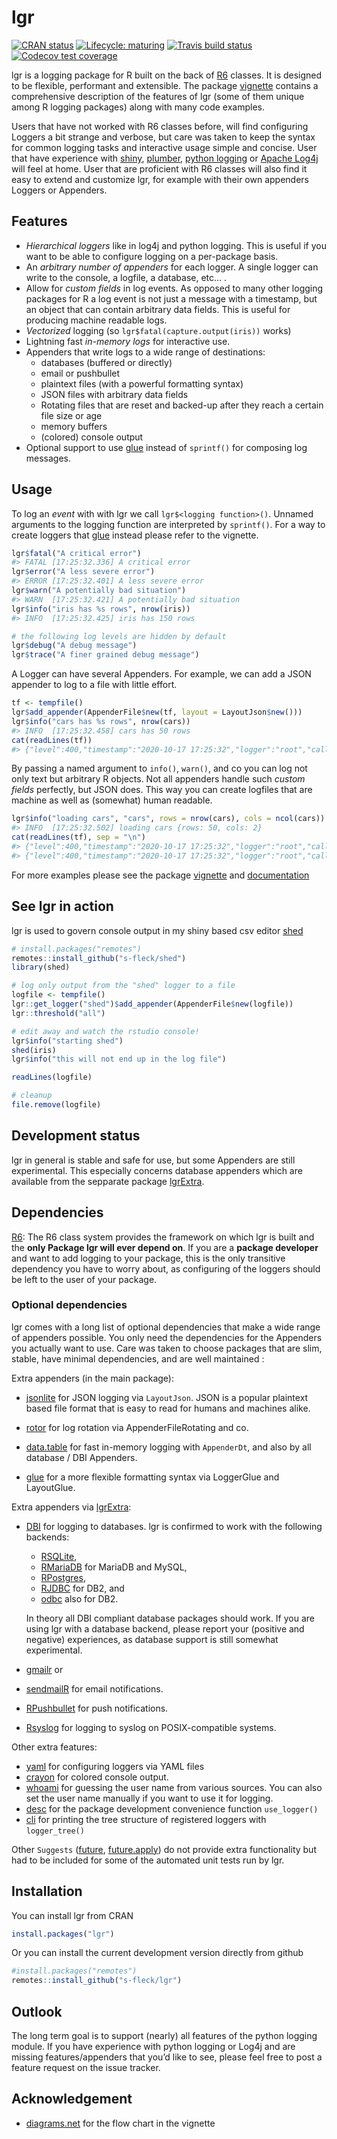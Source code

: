
<!-- README.md is generated from README.Rmd. Please edit that file -->

# lgr

[![CRAN
status](https://www.r-pkg.org/badges/version/lgr)](https://cran.r-project.org/package=lgr)
[![Lifecycle:
maturing](https://img.shields.io/badge/lifecycle-maturing-blue.svg)](https://www.tidyverse.org/lifecycle/#maturing)
[![Travis build
status](https://travis-ci.com/s-fleck/lgr.svg?branch=master)](https://travis-ci.com/s-fleck/lgr)
[![Codecov test
coverage](https://codecov.io/gh/s-fleck/lgr/branch/master/graph/badge.svg)](https://codecov.io/gh/s-fleck/lgr?branch=master)

lgr is a logging package for R built on the back of
[R6](https://github.com/r-lib/R6) classes. It is designed to be
flexible, performant and extensible. The package
[vignette](https://s-fleck.github.io/lgr/articles/lgr.html) contains a
comprehensive description of the features of lgr (some of them unique
among R logging packages) along with many code examples.

Users that have not worked with R6 classes before, will find configuring
Loggers a bit strange and verbose, but care was taken to keep the syntax
for common logging tasks and interactive usage simple and concise. User
that have experience with [shiny](https://github.com/rstudio/shiny),
[plumber](https://github.com/rstudio/plumber), [python
logging](https://docs.python.org/3/library/logging.html) or [Apache
Log4j](https://logging.apache.org/log4j/2.x/) will feel at home. User
that are proficient with R6 classes will also find it easy to extend and
customize lgr, for example with their own appenders Loggers or
Appenders.

## Features

  - *Hierarchical loggers* like in log4j and python logging. This is
    useful if you want to be able to configure logging on a per-package
    basis.
  - An *arbitrary number of appenders* for each logger. A single logger
    can write to the console, a logfile, a database, etc… .
  - Allow for *custom fields* in log events. As opposed to many other
    logging packages for R a log event is not just a message with a
    timestamp, but an object that can contain arbitrary data fields.
    This is useful for producing machine readable logs.
  - *Vectorized* logging (so `lgr$fatal(capture.output(iris))` works)
  - Lightning fast *in-memory logs* for interactive use.
  - Appenders that write logs to a wide range of destinations:
      - databases (buffered or directly)
      - email or pushbullet
      - plaintext files (with a powerful formatting syntax)
      - JSON files with arbitrary data fields
      - Rotating files that are reset and backed-up after they reach a
        certain file size or age
      - memory buffers
      - (colored) console output
  - Optional support to use [glue](https://glue.tidyverse.org/) instead
    of `sprintf()` for composing log messages.

## Usage

To log an *event* with with lgr we call `lgr$<logging function>()`.
Unnamed arguments to the logging function are interpreted by
`sprintf()`. For a way to create loggers that
[glue](https://glue.tidyverse.org/) instead please refer to the
vignette.

``` r
lgr$fatal("A critical error")
#> FATAL [17:25:32.336] A critical error
lgr$error("A less severe error")
#> ERROR [17:25:32.401] A less severe error
lgr$warn("A potentially bad situation")
#> WARN  [17:25:32.421] A potentially bad situation
lgr$info("iris has %s rows", nrow(iris))
#> INFO  [17:25:32.425] iris has 150 rows

# the following log levels are hidden by default
lgr$debug("A debug message")
lgr$trace("A finer grained debug message")
```

A Logger can have several Appenders. For example, we can add a JSON
appender to log to a file with little effort.

``` r
tf <- tempfile()
lgr$add_appender(AppenderFile$new(tf, layout = LayoutJson$new()))
lgr$info("cars has %s rows", nrow(cars))
#> INFO  [17:25:32.458] cars has 50 rows
cat(readLines(tf))
#> {"level":400,"timestamp":"2020-10-17 17:25:32","logger":"root","caller":"eval","msg":"cars has 50 rows"}
```

By passing a named argument to `info()`, `warn()`, and co you can log
not only text but arbitrary R objects. Not all appenders handle such
*custom fields* perfectly, but JSON does. This way you can create
logfiles that are machine as well as (somewhat) human readable.

``` r
lgr$info("loading cars", "cars", rows = nrow(cars), cols = ncol(cars))
#> INFO  [17:25:32.502] loading cars {rows: 50, cols: 2}
cat(readLines(tf), sep = "\n")
#> {"level":400,"timestamp":"2020-10-17 17:25:32","logger":"root","caller":"eval","msg":"cars has 50 rows"}
#> {"level":400,"timestamp":"2020-10-17 17:25:32","logger":"root","caller":"eval","msg":"loading cars","rows":50,"cols":2}
```

For more examples please see the package
[vignette](https://s-fleck.github.io/lgr/articles/lgr.html) and
[documentation](https://s-fleck.github.io/lgr/)

## See lgr in action

lgr is used to govern console output in my shiny based csv editor
[shed](https://github.com/s-fleck/shed)

``` r
# install.packages("remotes")
remotes::install_github("s-fleck/shed")
library(shed)

# log only output from the "shed" logger to a file
logfile <- tempfile()
lgr::get_logger("shed")$add_appender(AppenderFile$new(logfile))
lgr::threshold("all")

# edit away and watch the rstudio console!
lgr$info("starting shed")
shed(iris)  
lgr$info("this will not end up in the log file")

readLines(logfile)

# cleanup
file.remove(logfile)
```

## Development status

lgr in general is stable and safe for use, but some Appenders are still
experimental. This especially concerns database appenders which are
available from the sepparate package
[lgrExtra](https://github.com/s-fleck/lgrExtra).

## Dependencies

[R6](https://github.com/r-lib/R6): The R6 class system provides the
framework on which lgr is built and the **only Package lgr will ever
depend on**. If you are a **package developer** and want to add logging
to your package, this is the only transitive dependency you have to
worry about, as configuring of the loggers should be left to the user of
your package.

### Optional dependencies

lgr comes with a long list of optional dependencies that make a wide
range of appenders possible. You only need the dependencies for the
Appenders you actually want to use. Care was taken to choose packages
that are slim, stable, have minimal dependencies, and are well
maintained :

Extra appenders (in the main package):

  - [jsonlite](https://github.com/jeroen/jsonlite) for JSON logging via
    `LayoutJson`. JSON is a popular plaintext based file format that is
    easy to read for humans and machines alike.

  - [rotor](https://github.com/s-fleck/rotor) for log rotation via
    AppenderFileRotating and co.

  - [data.table](https://github.com/Rdatatable/) for fast in-memory
    logging with `AppenderDt`, and also by all database / DBI Appenders.

  - [glue](https://glue.tidyverse.org/) for a more flexible formatting
    syntax via LoggerGlue and LayoutGlue.

Extra appenders via [lgrExtra](https://github.com/s-fleck/lgrExtra):

  - [DBI](https://github.com/r-dbi/DBI) for logging to databases. lgr is
    confirmed to work with the following backends:
    
      - [RSQLite](https://github.com/r-dbi/RSQLite),
      - [RMariaDB](https://github.com/r-dbi/RMariaDB) for MariaDB and
        MySQL,
      - [RPostgres](https://cran.r-project.org/package=RPostgres),
      - [RJDBC](https://github.com/s-u/RJDBC) for DB2, and
      - [odbc](https://github.com/r-dbi/odbc) also for DB2.
    
    In theory all DBI compliant database packages should work. If you
    are using lgr with a database backend, please report your (positive
    and negative) experiences, as database support is still somewhat
    experimental.

  - [gmailr](https://cran.r-project.org/package=gmailr) or

  - [sendmailR](https://cran.r-project.org/package=sendmailR) for email
    notifications.

  - [RPushbullet](https://github.com/eddelbuettel/rpushbullet) for push
    notifications.

  - [Rsyslog](https://cran.r-project.org/package=rsyslog) for logging to
    syslog on POSIX-compatible systems.

Other extra features:

  - [yaml](https://CRAN.R-project.org/package=yaml) for configuring
    loggers via YAML files  
  - [crayon](https://github.com/r-lib/crayon) for colored console
    output.  
  - [whoami](https://github.com/r-lib/whoami/blob/master/DESCRIPTION)
    for guessing the user name from various sources. You can also set
    the user name manually if you want to use it for logging.
  - [desc](https://CRAN.R-project.org/package=desc) for the package
    development convenience function `use_logger()`
  - [cli](https://CRAN.R-project.org/package=cli) for printing the tree
    structure of registered loggers with `logger_tree()`

Other `Suggests` ([future](https://CRAN.R-project.org/package=future),
[future.apply](https://CRAN.R-project.org/package=future.apply)) do not
provide extra functionality but had to be included for some of the
automated unit tests run by lgr.

## Installation

You can install lgr from CRAN

``` r
install.packages("lgr")
```

Or you can install the current development version directly from github

``` r
#install.packages("remotes")
remotes::install_github("s-fleck/lgr")
```

## Outlook

The long term goal is to support (nearly) all features of the python
logging module. If you have experience with python logging or Log4j and
are missing features/appenders that you’d like to see, please feel free
to post a feature request on the issue tracker.

## Acknowledgement

  - [diagrams.net](https://app.diagrams.net/) for the flow chart in the
    vignette
